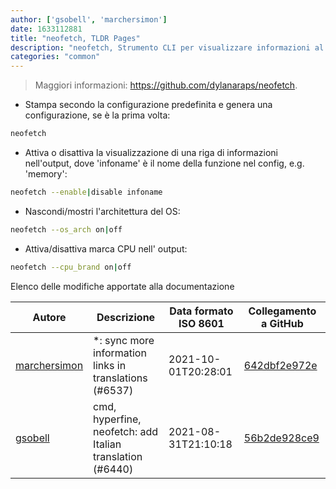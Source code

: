 ```yaml
---
author: ['gsobell', 'marchersimon']
date: 1633112881
title: "neofetch, TLDR Pages"
description: "neofetch, Strumento CLI per visualizzare informazioni al OS, software e hardware."
categories: "common"
---
```

> Maggiori informazioni: <https://github.com/dylanaraps/neofetch>.

- Stampa secondo la configurazione predefinita e genera una configurazione, se è la prima volta:

```bash
neofetch
```

- Attiva o disattiva la visualizzazione di una riga di informazioni nell'output, dove 'infoname' è il nome della funzione nel config, e.g. 'memory':

```bash
neofetch --enable|disable infoname
```

- Nascondi/mostri l'architettura del OS:

```bash
neofetch --os_arch on|off
```

- Attiva/disattiva marca CPU nell' output:

```bash
neofetch --cpu_brand on|off
```
Elenco delle modifiche apportate alla documentazione


Autore | Descrizione | Data formato ISO 8601 | Collegamento a GitHub
------|-----|-----|-----
[marchersimon](mailto:50295997+marchersimon@users.noreply.github.com) | *: sync more information links in translations (#6537) | 2021-10-01T20:28:01 | [642dbf2e972e](https://github.com/tldr-pages/tldr/commit/642dbf2e972e388fab8c84ba3b4685fb862b6454)
[gsobell](mailto:82414189+gsobell@users.noreply.github.com) | cmd, hyperfine, neofetch: add Italian translation (#6440) | 2021-08-31T21:10:18 | [56b2de928ce9](https://github.com/tldr-pages/tldr/commit/56b2de928ce9488eb89b0df999f136f5e76fa121)

